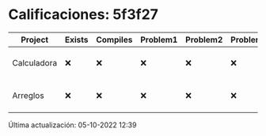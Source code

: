 # Calificaciones: 5f3f27
|Project|Exists|Compiles|Problem1|Problem2|Problem3|Extra|CommitHash|CommitDate|CheckDate|Comments|DueDate|Grade|
|-|-|-|-|-|-|-|-|-|-|-|-|-|
|Calculadora|❌|❌|❌|❌|❌|❌|NA|NA|05-10-2022 12:39:10|No se encontró el archivo en PracticasCompuI/Calculadora/Calculadora.cpp|28-09-2022 21:00:00|5|
|Arreglos|❌|❌|❌|❌|❌|❌|NA|NA|05-10-2022 12:39:10|No se encontró el archivo en PracticasCompuI/Arreglos/Arreglos.cpp|05-10-2020 21:00:00|5|

Última actualización: 05-10-2022 12:39
